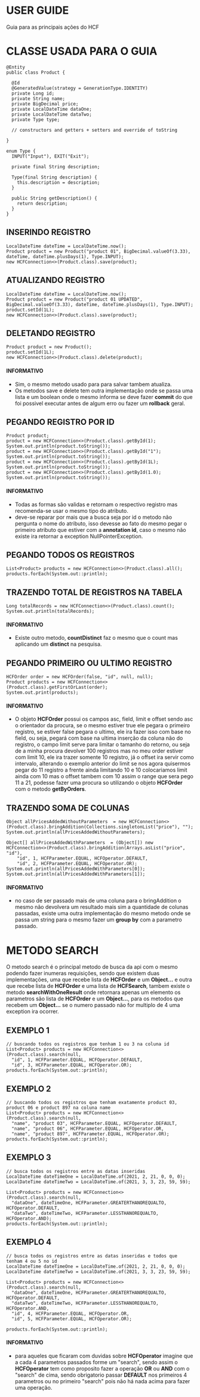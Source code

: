 # USER GUIDE
Guia para as principais ações do HCF

# CLASSE USADA PARA O GUIA
```
@Entity
public class Product {

  @Id
  @GeneratedValue(strategy = GenerationType.IDENTITY)
  private Long id;
  private String name;
  private BigDecimal price;
  private LocalDateTime dataOne;
  private LocalDateTime dataTwo;
  private Type type;

  // constructors and getters + setters and override of toString

}

enum Type {
  INPUT("Input"), EXIT("Exit");

  private final String description;

  Type(final String description) {
    this.description = description;
  }

  public String getDescription() {
    return description;
  }
}
```

## INSERINDO REGISTRO
```
LocalDateTime dateTime = LocalDateTime.now();
Product product = new Product("product 01", BigDecimal.valueOf(3.33), dateTime, dateTime.plusDays(1), Type.INPUT);
new HCFConnection<>(Product.class).save(product);
```

## ATUALIZANDO REGISTRO
```
LocalDateTime dateTime = LocalDateTime.now();
Product product = new Product("product 01 UPDATED", BigDecimal.valueOf(3.33), dateTime, dateTime.plusDays(1), Type.INPUT);
product.setId(1L);
new HCFConnection<>(Product.class).save(product);
```

## DELETANDO REGISTRO
```
Product product = new Product();
product.setId(1L);
new HCFConnection<>(Product.class).delete(product);
```

#### INFORMATIVO
* Sim, o mesmo metodo usado para para salvar tambem atualiza.
* Os metodos save e delete tem outra implementação onde se passa uma lista e um boolean
onde o mesmo informa se deve fazer **commit** do que foi possivel executar antes de
algum erro ou fazer um **rollback** geral.

## PEGANDO REGISTRO POR ID
```
Product product;
product = new HCFConnection<>(Product.class).getById(1);
System.out.println(product.toString());
product = new HCFConnection<>(Product.class).getById("1");
System.out.println(product.toString());
product = new HCFConnection<>(Product.class).getById(1L);
System.out.println(product.toString());
product = new HCFConnection<>(Product.class).getById(1.0);
System.out.println(product.toString());
```

#### INFORMATIVO
* Todas as formas são validas e retornam o respectivo registro mas
recomenda-se usar o mesmo tipo do atributo.
* deve-se reparar por mais que a busca seja por id o metodo não pergunta
o nome do atributo, isso devesse ao fato do mesmo pegar o primeiro atributo
que estiver com a **annotation id**, caso o mesmo não existe ira retornar a
exception NullPointerException.

## PEGANDO TODOS OS REGISTROS
```
List<Product> products = new HCFConnection<>(Product.class).all();
products.forEach(System.out::println);
```

## TRAZENDO TOTAL DE REGISTROS NA TABELA
```
Long totalRecords = new HCFConnection<>(Product.class).count();
System.out.println(totalRecords);
```

#### INFORMATIVO
* Existe outro metodo, **countDistinct** faz o mesmo que o count mas aplicando um **distinct** na pesquisa.

## PEGANDO PRIMEIRO OU ULTIMO REGISTRO
```
HCFOrder order = new HCFOrder(false, "id", null, null);
Product products = new HCFConnection<>(Product.class).getFirstOrLast(order);
System.out.print(products);
```

#### INFORMATIVO
* O objeto **HCFOrder** possui os campos asc, field, limit e offset sendo asc
o orientador da procura, se o mesmo estiver true ele pegara o primeiro registro,
se estiver false pegara o ultimo, ele ira fazer isso com base no field, ou seja,
pegará com base na ultima inserção da coluna não do registro, o campo limit serve
para limitar o tamanho do retorno, ou seja de a minha procura devolver 100 registros
mas no meu order estiver com limit 10, ele ira trazer somente 10 registro, já o offset
ira servir como intervalo, alterando o exemplo anterior do limit se nos agora quisermos
pegar do 11 registro a frente ainda limitando 10 e 10 colocariamos limit ainda com 10
mas o offset tambem com 10 assim o range que sera pego 11 a 21, podesse fazer uma procura
so utilizando o objeto **HCFOrder** com o metodo **getByOrders**.

## TRAZENDO SOMA DE COLUNAS
```
Object allPricesAddedWithoutParameters  = new HCFConnection<>(Product.class).bringAddition(Collections.singletonList("price"), "");
System.out.println(allPricesAddedWithoutParameters);
		
Object[] allPricesAddedWithParameters  = (Object[]) new HCFConnection<>(Product.class).bringAddition(Arrays.asList("price", "id"),
	"id", 1, HCFParameter.EQUAL, HCFOperator.DEFAULT,
	"id", 2, HCFParameter.EQUAL, HCFOperator.OR);
System.out.println(allPricesAddedWithParameters[0]);
System.out.println(allPricesAddedWithParameters[1]);
```

#### INFORMATIVO
* no caso de ser passado mais de uma coluna para o bringAddition o mesmo não devolvera um resultado mais sim
a quantidade de colunas passadas, existe uma outra implementação do mesmo metodo onde se passa um string para
o mesmo fazer um **group by** com a parametro passado.

# METODO SEARCH
O metodo search é o principal metodo de busca da api com o mesmo podendo
fazer inumeras requisições, sendo que existem duas implementações, uma que
recebe lista de **HCFOrder** e um **Object...** e outra que recebe
lista de **HCFOrder** e uma lista de **HCFSearch**, tambem existe o metodo
**searchWithOneResult** onde retornara apenas um elemento os parametros são
lista de **HCFOrder** e um **Object...**, para os metodos que recebem um
**Object...** se o numero passado não for multiplo de 4 uma exception ira ocorrer.

## EXEMPLO 1
```
// buscando todos os registros que tenham 1 ou 3 na coluna id
List<Product> products = new HCFConnection<>(Product.class).search(null,
  "id", 1, HCFParameter.EQUAL, HCFOperator.DEFAULT,
  "id", 3, HCFParameter.EQUAL, HCFOperator.OR);
products.forEach(System.out::println);
```

## EXEMPLO 2
```
// buscando todos os registros que tenham exatamente product 03, product 06 e product 897 na coluna name
List<Product> products = new HCFConnection<>(Product.class).search(null,
  "name", "product 03", HCFParameter.EQUAL, HCFOperator.DEFAULT,
  "name", "product 06", HCFParameter.EQUAL, HCFOperator.OR,
  "name", "product 897", HCFParameter.EQUAL, HCFOperator.OR);
products.forEach(System.out::println);
```

## EXEMPLO 3
```
// busca todos os registros entre as datas inseridas
LocalDateTime dateTimeOne = LocalDateTime.of(2021, 2, 21, 0, 0, 0);
LocalDateTime dateTimeTwo = LocalDateTime.of(2021, 3, 3, 23, 59, 59);
		
List<Product> products = new HCFConnection<>(Product.class).search(null,
  "dataOne", dateTimeOne, HCFParameter.GREATERTHANOREQUALTO, HCFOperator.DEFAULT,
  "dataTwo", dateTimeTwo, HCFParameter.LESSTHANOREQUALTO, HCFOperator.AND);
products.forEach(System.out::println);
```

## EXEMPLO 4
```
// busca todos os registros entre as datas inseridas e todos que tenham 4 ou 5 no id
LocalDateTime dateTimeOne = LocalDateTime.of(2021, 2, 21, 0, 0, 0);
LocalDateTime dateTimeTwo = LocalDateTime.of(2021, 3, 3, 23, 59, 59);
		
List<Product> products = new HCFConnection<>(Product.class).search(null,
  "dataOne", dateTimeOne, HCFParameter.GREATERTHANOREQUALTO, HCFOperator.DEFAULT,
  "dataTwo", dateTimeTwo, HCFParameter.LESSTHANOREQUALTO, HCFOperator.AND,
  "id", 4, HCFParameter.EQUAL, HCFOperator.OR,
  "id", 5, HCFParameter.EQUAL, HCFOperator.OR);

products.forEach(System.out::println);
```

#### INFORMATIVO
* para aqueles que ficaram com duvidas sobre **HCFOperator** imagine que
a cada 4 parametros passados forme um "search", sendo assim o **HCFOperator**
tem como proposito fazer a operação **OR** ou **AND** com o "search" de cima,
sendo obrigatorio passar **DEFAULT** nos primeiros 4 parametros ou no primeiro "search"
pois não há nada acima para fazer uma operação.
